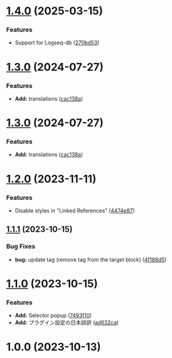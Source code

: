 # [1.4.0](https://github.com/YU000jp/logseq-plugin-side-block/compare/v1.3.0...v1.4.0) (2025-03-15)


### Features

* Support for Logseq-db ([270bd53](https://github.com/YU000jp/logseq-plugin-side-block/commit/270bd53afd1129cd60f23dd419012fb6a88a9b86))

# [1.3.0](https://github.com/YU000jp/logseq-plugin-side-block/compare/v1.2.0...v1.3.0) (2024-07-27)


### Features

* **Add:** translations ([cac138a](https://github.com/YU000jp/logseq-plugin-side-block/commit/cac138a3ef8e9f85c9ddb5347c23876ba94ee8c6))

# [1.3.0](https://github.com/YU000jp/logseq-plugin-side-block/compare/v1.2.0...v1.3.0) (2024-07-27)


### Features

* **Add:** translations ([cac138a](https://github.com/YU000jp/logseq-plugin-side-block/commit/cac138a3ef8e9f85c9ddb5347c23876ba94ee8c6))

# [1.2.0](https://github.com/YU000jp/logseq-plugin-side-block/compare/v1.1.1...v1.2.0) (2023-11-11)


### Features

* Disable styles in "Linked References" ([4474e87](https://github.com/YU000jp/logseq-plugin-side-block/commit/4474e87b99465669ae2c83c865f1b9d79710a2a1))

## [1.1.1](https://github.com/YU000jp/logseq-plugin-side-block/compare/v1.1.0...v1.1.1) (2023-10-15)


### Bug Fixes

* **bug:** update tag (remove tag from the target block) ([4f188d5](https://github.com/YU000jp/logseq-plugin-side-block/commit/4f188d51631f80297aa9e676ddcefd30ba9f0b57))

# [1.1.0](https://github.com/YU000jp/logseq-plugin-side-block/compare/v1.0.0...v1.1.0) (2023-10-15)


### Features

* **Add:** Selector popup ([7493f10](https://github.com/YU000jp/logseq-plugin-side-block/commit/7493f108132ca0f579466588746f4e714361f8c5))
* **Add:** プラグイン設定の日本誤訳 ([ad632ca](https://github.com/YU000jp/logseq-plugin-side-block/commit/ad632ca82fdbbe1fcc032d43c2f9613b0875a389))

# 1.0.0 (2023-10-13)
